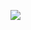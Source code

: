 <img
    src="https://github-readme-stats.vercel.app/api/top-langs/?username=not8tob&layout=compact&theme=github_dark&hide_border=true"
 />
